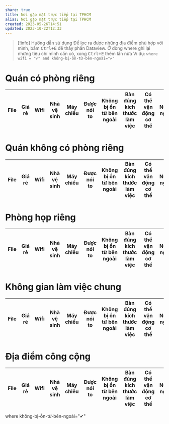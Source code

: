 ```yaml
---
share: true
title: Nơi gặp mặt trực tiếp tại TPHCM
alias: Nơi gặp mặt trực tiếp tại TPHCM
created: 2023-05-26T14:51
updated: 2023-10-22T12:33
---
```



> [!info] Hướng dẫn sử dụng
> Để lọc ra được những địa điểm phù hợp với mình, bấm <kbd>Ctrl+E</kbd> để thấy phần Dataview. Ở dòng where ghi lại những tiêu chí mình cần có, xong <kbd>Ctrl+E</kbd> thêm lần nữa
> Ví dụ:
> `where wifi = "✔" and không-bị-ồn-từ-bên-ngoài="✔" `

# Quán có phòng riêng
| File | Giá rẻ | Wifi | Nhà vệ sinh | Máy chiếu | Được nói to | Không bị ồn từ bên ngoài | Bàn đúng kích thước làm việc | Có thể vận động cơ thể | Nước ngon | Gần trung tâm | Ở lại tới 23h | Không gian tạo cảm hứng | Có loa mic |
| ---- | ------ | ---- | ----------- | --------- | ----------- | ------------------------ | ---------------------------- | ---------------------- | --------- | ------------- | ------------- | ----------------------- | ---------- |

# Quán không có phòng riêng
| File | Giá rẻ | Wifi | Nhà vệ sinh | Máy chiếu | Được nói to | Không bị ồn từ bên ngoài | Bàn đúng kích thước làm việc | Có thể vận động cơ thể | Nước ngon | Gần trung tâm | Ở lại tới 23h | Không gian tạo cảm hứng | Có loa mic |
| ---- | ------ | ---- | ----------- | --------- | ----------- | ------------------------ | ---------------------------- | ---------------------- | --------- | ------------- | ------------- | ----------------------- | ---------- |

# Phòng họp riêng
| File | Giá rẻ | Wifi | Nhà vệ sinh | Máy chiếu | Được nói to | Không bị ồn từ bên ngoài | Bàn đúng kích thước làm việc | Có thể vận động cơ thể | Nước ngon | Gần trung tâm | Ở lại tới 23h | Không gian tạo cảm hứng | Có loa mic |
| ---- | ------ | ---- | ----------- | --------- | ----------- | ------------------------ | ---------------------------- | ---------------------- | --------- | ------------- | ------------- | ----------------------- | ---------- |

# Không gian làm việc chung
| File | Giá rẻ | Wifi | Nhà vệ sinh | Máy chiếu | Được nói to | Không bị ồn từ bên ngoài | Bàn đúng kích thước làm việc | Có thể vận động cơ thể | Nước ngon | Gần trung tâm | Ở lại tới 23h | Không gian tạo cảm hứng | Có loa mic |
| ---- | ------ | ---- | ----------- | --------- | ----------- | ------------------------ | ---------------------------- | ---------------------- | --------- | ------------- | ------------- | ----------------------- | ---------- |

# Địa điểm công cộng
| File | Giá rẻ | Wifi | Nhà vệ sinh | Máy chiếu | Được nói to | Không bị ồn từ bên ngoài | Bàn đúng kích thước làm việc | Có thể vận động cơ thể | Nước ngon | Gần trung tâm | Ở lại tới 23h | Không gian tạo cảm hứng | Có loa mic |
| ---- | ------ | ---- | ----------- | --------- | ----------- | ------------------------ | ---------------------------- | ---------------------- | --------- | ------------- | ------------- | ----------------------- | ---------- |

where không-bị-ồn-từ-bên-ngoài="✔" 
